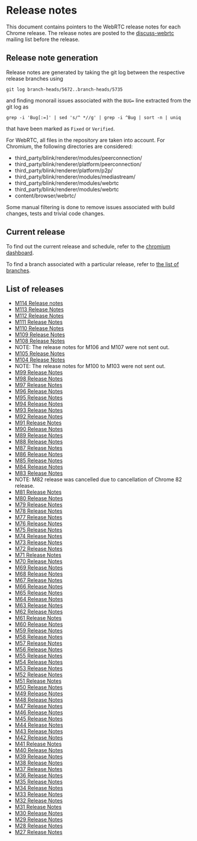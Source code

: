 # Release notes
This document contains pointers to the WebRTC release notes for each Chrome release. The
release notes are posted to the [discuss-webrtc](https://groups.google.com/group/discuss-webrtc)
mailing list before the release.

## Release note generation
Release notes are generated by taking the git log between the respective release branches using
```
git log branch-heads/5672..branch-heads/5735
```
and finding monorail issues associated with the `BUG=` line extracted from the git log as
```
grep -i 'Bug[:=]' | sed 's/^ *//g' | grep -i ^Bug | sort -n | uniq
```
that have been marked as `Fixed` or `Verified`.

For WebRTC, all files in the repository are taken into account.
For Chromium, the following directories are considered:
* third_party/blink/renderer/modules/peerconnection/
* third_party/blink/renderer/platform/peerconnection/
* third_party/blink/renderer/platform/p2p/
* third_party/blink/renderer/modules/mediastream/
* third_party/blink/renderer/modules/webrtc
* third_party/blink/renderer/modules/webrtc
* content/browser/webrtc/

Some manual filtering is done to remove issues associated with build changes, tests and trivial
code changes.

## Current release
To find out the current release and schedule, refer to the
[chromium dashboard](https://chromiumdash.appspot.com/schedule).

To find a branch associated with a particular release, refer to
[the list of branches](https://chromiumdash.appspot.com/branches).

## List of releases
  * [M114 Release notes](https://groups.google.com/g/discuss-webrtc/c/GS-28AVIhg4/m/wGgWSt0TAgAJ)
  * [M113 Release Notes](https://groups.google.com/g/discuss-webrtc/c/imXxtjKJfIA/m/kTj9D_PtAQAJ)
  * [M112 Release Notes](https://groups.google.com/g/discuss-webrtc/c/V-XFau9W9gY/m/SF0n7sALEgAJ)
  * [M111 Release Notes](https://groups.google.com/g/discuss-webrtc/c/qo2-96L5jEw/m/r1e2kIKvCAAJ)
  * [M110 Release Notes](https://groups.google.com/g/discuss-webrtc/c/fe567r-UUrA/m/8wZYjp59AQAJ)
  * [M109 Release Notes](https://groups.google.com/g/discuss-webrtc/c/JyB8-JDfeB0/m/oQgLICMYAgAJ)
  * [M108 Release Notes](https://groups.google.com/g/discuss-webrtc/c/JBXcLlEpEHw/m/x7t_jKoYAgAJ)
  * NOTE: The release notes for M106 and M107 were not sent out.
  * [M105 Release Notes](https://groups.google.com/g/discuss-webrtc/c/5KBtZx2gvcQ/m/HYKhV8ERDgAJ)
  * [M104 Release Notes](https://groups.google.com/g/discuss-webrtc/c/Yf6c3HW4N3k/m/3SC_Hy15BQAJ)
  * NOTE: The release notes for M100 to M103 were not sent out.
  * [M99 Release Notes](https://groups.google.com/g/discuss-webrtc/c/Yf6c3HW4N3k/m/3SC_Hy15BQAJ)
  * [M98 Release Notes](https://groups.google.com/g/discuss-webrtc/c/uQKmoaL93kE/m/a5NyC3gnBwAJ)
  * [M97 Release Notes](https://groups.google.com/g/discuss-webrtc/c/-M808zqlSRE/m/vMZ1q1N9AgAJ)
  * [M96 Release Notes](https://groups.google.com/g/discuss-webrtc/c/Bp8OzBzipSc/m/0AC4OGhdAgAJ)
  * [M95 Release Notes](https://groups.google.com/g/discuss-webrtc/c/SfzpFc-dH-E/m/JHlMpLO1AAAJ)
  * [M94 Release Notes](https://groups.google.com/g/discuss-webrtc/c/tFyWdqW2sQM/m/ebfZvC9VAgAJ)
  * [M93 Release Notes](https://groups.google.com/g/discuss-webrtc/c/ws0_MYHIBOw/m/HZGn07uIAwAJ)
  * [M92 Release Notes](https://groups.google.com/g/discuss-webrtc/c/hks5zneZJbo/m/Z-p4AfCrCQAJ)
  * [M91 Release Notes](https://groups.google.com/g/discuss-webrtc/c/ScUMkkGA9tw/m/twkshm1pAgAJ)
  * [M90 Release Notes](https://groups.google.com/g/discuss-webrtc/c/8VgEFxD_S80/m/L6ZuorxTAAAJ)
  * [M89 Release Notes](https://groups.google.com/g/discuss-webrtc/c/Zrsn2hi8FV0/m/KIbn0EZPBQAJ)
  * [M88 Release Notes](https://groups.google.com/g/discuss-webrtc/c/A0FjOcTW2c0/m/UAv-veyPCAAJ)
  * [M87 Release Notes](https://groups.google.com/g/discuss-webrtc/c/6VmKkCjRK0k/m/YyOTQyQ5AAAJ)
  * [M86 Release Notes](https://groups.google.com/g/discuss-webrtc/c/pKCOpi9Llyc/m/QhZjyE02BgAJ)
  * [M85 Release Notes](https://groups.google.com/d/msg/discuss-webrtc/Qq3nsR2w2HU/7WGLPscPBwAJ)
  * [M84 Release Notes](https://groups.google.com/d/msg/discuss-webrtc/MRAV4jgHYV0/5019yB-HAwAJ)
  * [M83 Release Notes](https://groups.google.com/d/msg/discuss-webrtc/EieMDYtQ9sg/7po9fl8_AgAJ)
  * NOTE: M82 release was cancelled due to cancellation of Chrome 82 release.
  * [M81 Release Notes](https://groups.google.com/d/msg/discuss-webrtc/a5_zncyPc3Y/iirhUr6bCwAJ)
  * [M80 Release Notes](https://groups.google.com/d/msg/discuss-webrtc/Ozvbd0p7Q1Y/M4WN2cRKCwAJ)
  * [M79 Release Notes](https://groups.google.com/d/msg/discuss-webrtc/X8q5Ae9VKco/oEiGuteoBAAJ)
  * [M78 Release Notes](https://groups.google.com/d/msg/discuss-webrtc/qbX55tFk1o4/KgFA-ZksCwAJ)
  * [M77 Release Notes](https://groups.google.com/d/msg/discuss-webrtc/b1tdwrXKuHI/OH7oSL7OBwAJ)
  * [M76 Release Notes](https://groups.google.com/d/msg/discuss-webrtc/Y7TIuNbgP8M/UoXP-RuxAwAJ)
  * [M75 Release Notes](https://groups.google.com/d/msg/discuss-webrtc/_jlUbYjv-hQ/mCtjlVyjAgAJ)
  * [M74 Release Notes](https://groups.google.com/d/msg/discuss-webrtc/cXEtXIIYrQs/R7y0yIK2AQAJ)
  * [M73 Release Notes](https://groups.google.com/d/msg/discuss-webrtc/l0gc3RjBhc0/FsMqOlOSBwAJ)
  * [M72 Release Notes](https://groups.google.com/d/msg/discuss-webrtc/3h4y0fimHwg/j6G4dTVvCAAJ)
  * [M71 Release Notes](https://groups.google.com/d/msg/discuss-webrtc/HUpIxlDlkSE/qR1nswqZCwAJ)
  * [M70 Release Notes](https://groups.google.com/d/msg/discuss-webrtc/6ImvPjWQvbE/AlCtGQnYBQAJ)
  * [M69 Release Notes](https://groups.google.com/d/msg/discuss-webrtc/i1Td6qhfKlQ/ryXly46JCwAJ)
  * [M68 Release Notes](https://groups.google.com/d/msg/discuss-webrtc/nDdDqIBtFBM/bf_0eknmAwAJ)
  * [M67 Release Notes](https://groups.google.com/d/msg/discuss-webrtc/8D5O5NAVzes/QxeMGr0rAwAJ)
  * [M66 Release Notes](https://groups.google.com/d/msg/discuss-webrtc/kG4DJSfP2ck/YlI0xyeLAgAJ)
  * [M65 Release Notes](https://groups.google.com/d/msg/discuss-webrtc/QJHpBnGQPKk/oKR0pSD-CgAJ)
  * [M64 Release Notes](https://groups.google.com/d/msg/discuss-webrtc/fIWg5n67xHo/QIhRnv6vBgAJ)
  * [M63 Release Notes](https://groups.google.com/d/msg/discuss-webrtc/qDtSDxoNSII/69b6fAkxAQAJ)
  * [M62 Release Notes](https://groups.google.com/d/msg/discuss-webrtc/DFRDTFJmO5g/Sz5zOz-KFQAJ)
  * [M61 Release Notes](https://groups.google.com/d/msg/discuss-webrtc/8gJyg8EFPdo/OxUdyMjXBwAJ)
  * [M60 Release Notes](https://groups.google.com/d/msg/discuss-webrtc/iw3c5xYXOUw/WF5QxRReBgAJ)
  * [M59 Release Notes](https://groups.google.com/d/msg/discuss-webrtc/ogPObezLpHw/hwVgcW57BgAJ)
  * [M58 Release Notes](https://groups.google.com/d/msg/discuss-webrtc/13BE3fbHcLU/bQJWNBihBgAJ)
  * [M57 Release Notes](https://groups.google.com/d/msg/discuss-webrtc/xXjeKbW_JYI/LIXzVrKWCwAJ)
  * [M56 Release Notes](https://groups.google.com/d/msg/discuss-webrtc/DyeVS9IMTLc/1gUM7osoCwAJ)
  * [M55 Release Notes](https://groups.google.com/d/msg/discuss-webrtc/BqqFMSR6s1E/rlPYFD0NCQAJ)
  * [M54 Release Notes](https://groups.google.com/d/topic/discuss-webrtc/S5yex8rNIjA/discussion)
  * [M53 Release Notes](https://groups.google.com/d/topic/discuss-webrtc/ism_KD14rzc/discussion)
  * [M52 Release Notes](https://groups.google.com/d/topic/discuss-webrtc/bDfxOA8XiJI/discussion)
  * [M51 Release Notes](https://groups.google.com/d/topic/discuss-webrtc/GdsmhrVaxdU/discussion)
  * [M50 Release Notes](https://groups.google.com/d/topic/discuss-webrtc/JuXLl5BJoJE/discussion)
  * [M49 Release Notes](https://groups.google.com/d/topic/discuss-webrtc/mcApW-3YADI/discussion)
  * [M48 Release Notes](https://groups.google.com/d/topic/discuss-webrtc/_5hL0HeBeEA/discussion)
  * [M47 Release Notes](https://groups.google.com/d/topic/discuss-webrtc/sq5CVmY69sc/discussion)
  * [M46 Release Notes](https://groups.google.com/d/topic/discuss-webrtc/uMWoBvCceSg/discussion)
  * [M45 Release Notes](https://groups.google.com/d/topic/discuss-webrtc/RZDCCUga1zc/discussion)
  * [M44 Release Notes](https://groups.google.com/d/topic/discuss-webrtc/mrLyXc6Y464/discussion)
  * [M43 Release Notes](https://groups.google.com/d/topic/discuss-webrtc/KiKykbMGW9w/discussion)
  * [M42 Release Notes](https://groups.google.com/d/topic/discuss-webrtc/PwuzgUypYos/discussion)
  * [M41 Release Notes](https://groups.google.com/d/topic/discuss-webrtc/aGsdjGtjIQA/discussion)
  * [M40 Release Notes](https://groups.google.com/d/topic/discuss-webrtc/vGW4O3QOyLM/discussion)
  * [M39 Release Notes](https://groups.google.com/d/topic/discuss-webrtc/Cv4g9jllrSE/discussion)
  * [M38 Release Notes](https://groups.google.com/d/topic/discuss-webrtc/ANnsPbI0PWg/discussion)
  * [M37 Release Notes](https://groups.google.com/d/topic/discuss-webrtc/Qt99-FXzKkU/discussion)
  * [M36 Release Notes](https://groups.google.com/d/topic/discuss-webrtc/JlU2ItCJuZU/discussion)
  * [M35 Release Notes](https://groups.google.com/d/topic/discuss-webrtc/8Um1WESQ97g/discussion)
  * [M34 Release Notes](https://groups.google.com/d/topic/discuss-webrtc/Feg4ajTp2Gg/discussion)
  * [M33 Release Notes](https://groups.google.com/d/topic/discuss-webrtc/lAn7IvSIQ_g/discussion)
  * [M32 Release Notes](https://groups.google.com/d/topic/discuss-webrtc/AefA5Pg_xIU/discussion)
  * [M31 Release Notes](https://groups.google.com/d/topic/discuss-webrtc/0dReVX4BX3c/discussion)
  * [M30 Release Notes](https://groups.google.com/d/topic/discuss-webrtc/_zdJBwP4vNU/discussion)
  * [M29 Release Notes](https://groups.google.com/d/topic/discuss-webrtc/DytR3rKvmw4/discussion)
  * [M28 Release Notes](https://groups.google.com/d/topic/discuss-webrtc/CLa_9sYY6ek/discussion)
  * [M27 Release Notes](https://groups.google.com/d/topic/discuss-webrtc/NDwzHExp9zM/discussion)

